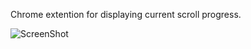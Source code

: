 Chrome extention for displaying current scroll progress.

![ScreenShot](https://github.com/dim0627/crm_ext_scroll_percentage/blob/master/screenshot.png?raw=true "ScreenShot")

